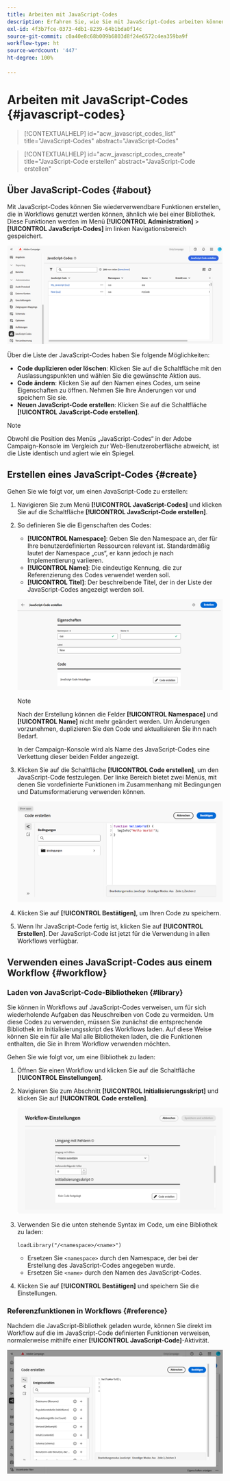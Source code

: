 ```yaml
---
title: Arbeiten mit JavaScript-Codes
description: Erfahren Sie, wie Sie mit JavaScript-Codes arbeiten können.
exl-id: 4f3b7fce-0373-4db1-8239-64b1bda0f14c
source-git-commit: c0a40e8c68b009b6803d8f24e6572c4ea359ba9f
workflow-type: ht
source-wordcount: '447'
ht-degree: 100%

---
```


# Arbeiten mit JavaScript-Codes {#javascript-codes}

>[!CONTEXTUALHELP]
>id="acw_javascript_codes_list"
>title="JavaScript-Codes"
>abstract="JavaScript-Codes"

>[!CONTEXTUALHELP]
>id="acw_javascript_codes_create"
>title="JavaScript-Code erstellen"
>abstract="JavaScript-Code erstellen"

## Über JavaScript-Codes {#about}

Mit JavaScript-Codes können Sie wiederverwendbare Funktionen erstellen, die in Workflows genutzt werden können, ähnlich wie bei einer Bibliothek. Diese Funktionen werden im Menü **[!UICONTROL Administration]** > **[!UICONTROL JavaScript-Codes]** im linken Navigationsbereich gespeichert.

![](assets/javascript-list.png)

Über die Liste der JavaScript-Codes haben Sie folgende Möglichkeiten:

* **Code duplizieren oder löschen**: Klicken Sie auf die Schaltfläche mit den Auslassungspunkten und wählen Sie die gewünschte Aktion aus.
* **Code ändern**: Klicken Sie auf den Namen eines Codes, um seine Eigenschaften zu öffnen. Nehmen Sie Ihre Änderungen vor und speichern Sie sie.
* **Neuen JavaScript-Code erstellen**: Klicken Sie auf die Schaltfläche **[!UICONTROL JavaScript-Code erstellen]**.

>[!NOTE]
>
>Obwohl die Position des Menüs „JavaScript-Codes“ in der Adobe Campaign-Konsole im Vergleich zur Web-Benutzeroberfläche abweicht, ist die Liste identisch und agiert wie ein Spiegel.

## Erstellen eines JavaScript-Codes {#create}

Gehen Sie wie folgt vor, um einen JavaScript-Code zu erstellen:

1. Navigieren Sie zum Menü **[!UICONTROL JavaScript-Codes]** und klicken Sie auf die Schaltfläche **[!UICONTROL JavaScript-Code erstellen]**.

1. So definieren Sie die Eigenschaften des Codes:

   * **[!UICONTROL Namespace]**: Geben Sie den Namespace an, der für Ihre benutzerdefinierten Ressourcen relevant ist. Standardmäßig lautet der Namespace „cus“, er kann jedoch je nach Implementierung variieren.
   * **[!UICONTROL Name]**: Die eindeutige Kennung, die zur Referenzierung des Codes verwendet werden soll.
   * **[!UICONTROL Titel]**: Der beschreibende Titel, der in der Liste der JavaScript-Codes angezeigt werden soll.

   ![](assets/javascript-create.png)

   >[!NOTE]
   >
   >Nach der Erstellung können die Felder **[!UICONTROL Namespace]** und **[!UICONTROL Name]** nicht mehr geändert werden. Um Änderungen vorzunehmen, duplizieren Sie den Code und aktualisieren Sie ihn nach Bedarf.
   >
   >In der Campaign-Konsole wird als Name des JavaScript-Codes eine Verkettung dieser beiden Felder angezeigt.

1. Klicken Sie auf die Schaltfläche **[!UICONTROL Code erstellen]**, um den JavaScript-Code festzulegen. Der linke Bereich bietet zwei Menüs, mit denen Sie vordefinierte Funktionen im Zusammenhang mit Bedingungen und Datumsformatierung verwenden können.

   ![](assets/javascript-code.png)

1. Klicken Sie auf **[!UICONTROL Bestätigen]**, um Ihren Code zu speichern.

1. Wenn Ihr JavaScript-Code fertig ist, klicken Sie auf **[!UICONTROL Erstellen]**.  Der JavaScript-Code ist jetzt für die Verwendung in allen Workflows verfügbar.

## Verwenden eines JavaScript-Codes aus einem Workflow {#workflow}

### Laden von JavaScript-Code-Bibliotheken {#library}

Sie können in Workflows auf JavaScript-Codes verweisen, um für sich wiederholende Aufgaben das Neuschreiben von Code zu vermeiden. Um diese Codes zu verwenden, müssen Sie zunächst die entsprechende Bibliothek im Initialisierungsskript des Workflows laden. Auf diese Weise können Sie ein für alle Mal alle Bibliotheken laden, die die Funktionen enthalten, die Sie in Ihrem Workflow verwenden möchten.

Gehen Sie wie folgt vor, um eine Bibliothek zu laden:

1. Öffnen Sie einen Workflow und klicken Sie auf die Schaltfläche **[!UICONTROL Einstellungen]**.
1. Navigieren Sie zum Abschnitt **[!UICONTROL Initialisierungsskript]** und klicken Sie auf **[!UICONTROL Code erstellen]**.

   ![](assets/javascript-initialization.png)

1. Verwenden Sie die unten stehende Syntax im Code, um eine Bibliothek zu laden:

   ```
   loadLibrary("/<namespace>/<name>")
   ```

   * Ersetzen Sie `<namespace>` durch den Namespace, der bei der Erstellung des JavaScript-Codes angegeben wurde.
   * Ersetzen Sie `<name>` durch den Namen des JavaScript-Codes.

1. Klicken Sie auf **[!UICONTROL Bestätigen]** und speichern Sie die Einstellungen.

### Referenzfunktionen in Workflows {#reference}

Nachdem die JavaScript-Bibliothek geladen wurde, können Sie direkt im Workflow auf die im JavaScript-Code definierten Funktionen verweisen, normalerweise mithilfe einer **[!UICONTROL JavaScript-Code]**-Aktivität.

![](assets/javascript-function.png)
